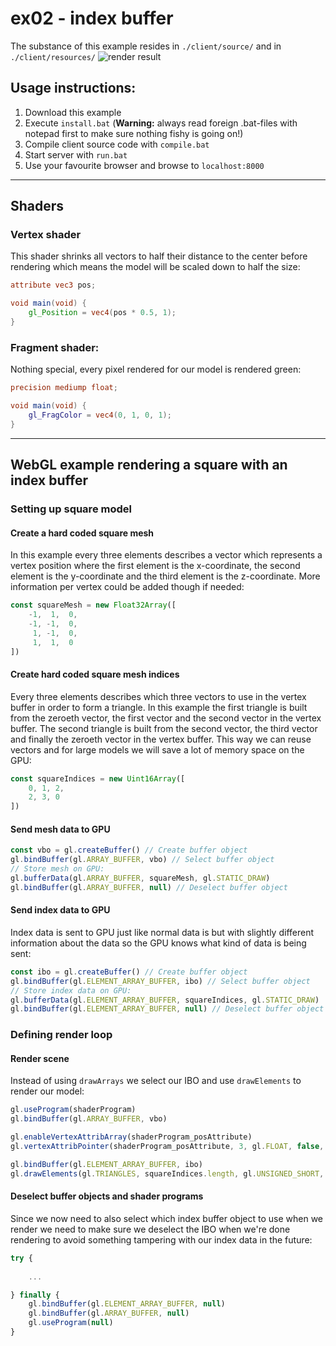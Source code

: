 # ex02 - index buffer
The substance of this example resides in `./client/source/` and in `./client/resources/`
![render result](https://cloud.githubusercontent.com/assets/11017626/26199509/8daf3814-3bca-11e7-9dd0-df5727ac6851.png)

## Usage instructions:
1. Download this example
2. Execute `install.bat` (**Warning:** always read foreign .bat-files with notepad first to make sure nothing fishy is going on!)
3. Compile client source code with `compile.bat`
4. Start server with `run.bat`
5. Use your favourite browser and browse to `localhost:8000`

---
## Shaders
### Vertex shader
This shader shrinks all vectors to half their distance to the center before rendering which means the model will be scaled down to half the size:
```glsl
attribute vec3 pos;

void main(void) {
    gl_Position = vec4(pos * 0.5, 1);
}
```
### Fragment shader:
Nothing special, every pixel rendered for our model is rendered green:
```glsl
precision mediump float;

void main(void) {
    gl_FragColor = vec4(0, 1, 0, 1);
}
```
---
## WebGL example rendering a square with an index buffer
### Setting up square model
#### Create a hard coded square mesh
In this example every three elements describes a vector which represents a vertex position where the first element is the x-coordinate, the second element is the y-coordinate and the third element is the z-coordinate. More information per vertex could be added though if needed:
```typescript
const squareMesh = new Float32Array([
    -1,  1,  0,
    -1, -1,  0,
     1, -1,  0,
     1,  1,  0
])
```
#### Create hard coded square mesh indices
Every three elements describes which three vectors to use in the vertex buffer in order to form a triangle. In this example the first triangle is built from the zeroeth vector, the first vector and the second vector in the vertex buffer. The second triangle is built from the second vector, the third vector and finally the zeroeth vector in the vertex buffer. This way we can reuse vectors and for large models we will save a lot of memory space on the GPU:
```typescript
const squareIndices = new Uint16Array([
    0, 1, 2,
    2, 3, 0
])
```
#### Send mesh data to GPU
```typescript
const vbo = gl.createBuffer() // Create buffer object
gl.bindBuffer(gl.ARRAY_BUFFER, vbo) // Select buffer object
// Store mesh on GPU:
gl.bufferData(gl.ARRAY_BUFFER, squareMesh, gl.STATIC_DRAW)
gl.bindBuffer(gl.ARRAY_BUFFER, null) // Deselect buffer object
```
#### Send index data to GPU
Index data is sent to GPU just like normal data is but with slightly different information about the data so the GPU knows what kind of data is being sent:
```typescript
const ibo = gl.createBuffer() // Create buffer object
gl.bindBuffer(gl.ELEMENT_ARRAY_BUFFER, ibo) // Select buffer object
// Store index data on GPU:
gl.bufferData(gl.ELEMENT_ARRAY_BUFFER, squareIndices, gl.STATIC_DRAW)
gl.bindBuffer(gl.ELEMENT_ARRAY_BUFFER, null) // Deselect buffer object
```
### Defining render loop
#### Render scene
Instead of using `drawArrays` we select our IBO and use `drawElements` to render our model:
```typescript
gl.useProgram(shaderProgram)
gl.bindBuffer(gl.ARRAY_BUFFER, vbo)

gl.enableVertexAttribArray(shaderProgram_posAttribute)
gl.vertexAttribPointer(shaderProgram_posAttribute, 3, gl.FLOAT, false, 0, 0)

gl.bindBuffer(gl.ELEMENT_ARRAY_BUFFER, ibo)
gl.drawElements(gl.TRIANGLES, squareIndices.length, gl.UNSIGNED_SHORT, 0)
```
#### Deselect buffer objects and shader programs
Since we now need to also select which index buffer object to use when we render we need to make sure we deselect the IBO when we're done rendering to avoid something tampering with our index data in the future:
```typescript
try {
    
    ...

} finally {
    gl.bindBuffer(gl.ELEMENT_ARRAY_BUFFER, null)
    gl.bindBuffer(gl.ARRAY_BUFFER, null)
    gl.useProgram(null)
}
```